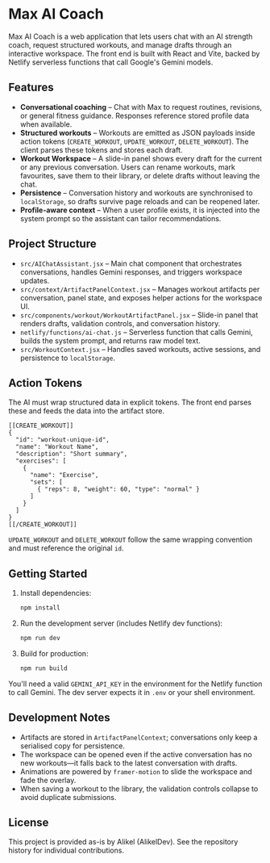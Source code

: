 # Max AI Coach

Max AI Coach is a web application that lets users chat with an AI strength coach, request structured workouts, and manage drafts through an interactive workspace. The front end is built with React and Vite, backed by Netlify serverless functions that call Google's Gemini models.

## Features
- **Conversational coaching** – Chat with Max to request routines, revisions, or general fitness guidance. Responses reference stored profile data when available.
- **Structured workouts** – Workouts are emitted as JSON payloads inside action tokens (`CREATE_WORKOUT`, `UPDATE_WORKOUT`, `DELETE_WORKOUT`). The client parses these tokens and stores each draft.
- **Workout Workspace** – A slide-in panel shows every draft for the current or any previous conversation. Users can rename workouts, mark favourites, save them to their library, or delete drafts without leaving the chat.
- **Persistence** – Conversation history and workouts are synchronised to `localStorage`, so drafts survive page reloads and can be reopened later.
- **Profile-aware context** – When a user profile exists, it is injected into the system prompt so the assistant can tailor recommendations.

## Project Structure
- `src/AIChatAssistant.jsx` – Main chat component that orchestrates conversations, handles Gemini responses, and triggers workspace updates.
- `src/context/ArtifactPanelContext.jsx` – Manages workout artifacts per conversation, panel state, and exposes helper actions for the workspace UI.
- `src/components/workout/WorkoutArtifactPanel.jsx` – Slide-in panel that renders drafts, validation controls, and conversation history.
- `netlify/functions/ai-chat.js` – Serverless function that calls Gemini, builds the system prompt, and returns raw model text.
- `src/WorkoutContext.jsx` – Handles saved workouts, active sessions, and persistence to `localStorage`.

## Action Tokens
The AI must wrap structured data in explicit tokens. The front end parses these and feeds the data into the artifact store.

```text
[[CREATE_WORKOUT]]
{
  "id": "workout-unique-id",
  "name": "Workout Name",
  "description": "Short summary",
  "exercises": [
    {
      "name": "Exercise",
      "sets": [
        { "reps": 8, "weight": 60, "type": "normal" }
      ]
    }
  ]
}
[[/CREATE_WORKOUT]]
```

`UPDATE_WORKOUT` and `DELETE_WORKOUT` follow the same wrapping convention and must reference the original `id`.

## Getting Started
1. Install dependencies:
   ```bash
   npm install
   ```
2. Run the development server (includes Netlify dev functions):
   ```bash
   npm run dev
   ```
3. Build for production:
   ```bash
   npm run build
   ```

You'll need a valid `GEMINI_API_KEY` in the environment for the Netlify function to call Gemini. The dev server expects it in `.env` or your shell environment.

## Development Notes
- Artifacts are stored in `ArtifactPanelContext`; conversations only keep a serialised copy for persistence.
- The workspace can be opened even if the active conversation has no new workouts—it falls back to the latest conversation with drafts.
- Animations are powered by `framer-motion` to slide the workspace and fade the overlay.
- When saving a workout to the library, the validation controls collapse to avoid duplicate submissions.

## License
This project is provided as-is by Alikel (AlikelDev). See the repository history for individual contributions.

